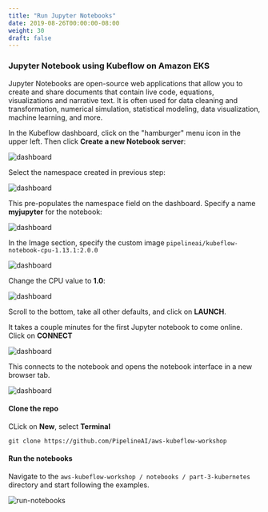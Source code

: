 ```yaml
---
title: "Run Jupyter Notebooks"
date: 2019-08-26T00:00:00-08:00
weight: 30
draft: false
---
```


### Jupyter Notebook using Kubeflow on Amazon EKS

Jupyter Notebooks are open-source web applications that allow you to create and share documents that contain live code, equations, visualizations and narrative text. It is often used for data cleaning and transformation, numerical simulation, statistical modeling, data visualization, machine learning, and more.

In the Kubeflow dashboard, click on the "hamburger" menu icon in the upper left.  Then click **Create a new Notebook server**:

![dashboard](/images/kubeflow/dashboard-new-notebook-server.png)

Select the namespace created in previous step:

![dashboard](/images/kubeflow/jupyter-select-namespace.png)

This pre-populates the namespace field on the dashboard. Specify a name **myjupyter** for the notebook:

![dashboard](/images/kubeflow/jupyter-enter-notebook-server-name.png)

In the Image section, specify the custom image `pipelineai/kubeflow-notebook-cpu-1.13.1:2.0.0`

![dashboard](/images/kubeflow/jupyter-select-image.png)

Change the CPU value to **1.0**:

![dashboard](/images/kubeflow/jupyter-select-cpu.png)

Scroll to the bottom, take all other defaults, and click on **LAUNCH**.

It takes a couple minutes for the first Jupyter notebook to come online. Click on **CONNECT**

![dashboard](/images/kubeflow/jupyter-notebook-servers.png)

This connects to the notebook and opens the notebook interface in a new browser tab.

![dashboard](/images/kubeflow/jupyter-new-notebook.png)

#### Clone the repo
CLick on **New**, select **Terminal**

```
git clone https://github.com/PipelineAI/aws-kubeflow-workshop

```

#### Run the notebooks

Navigate to the `aws-kubeflow-workshop / notebooks / part-3-kubernetes` directory and start following the examples.

![run-notebooks](/images/kubeflow/run-notebooks.png)


